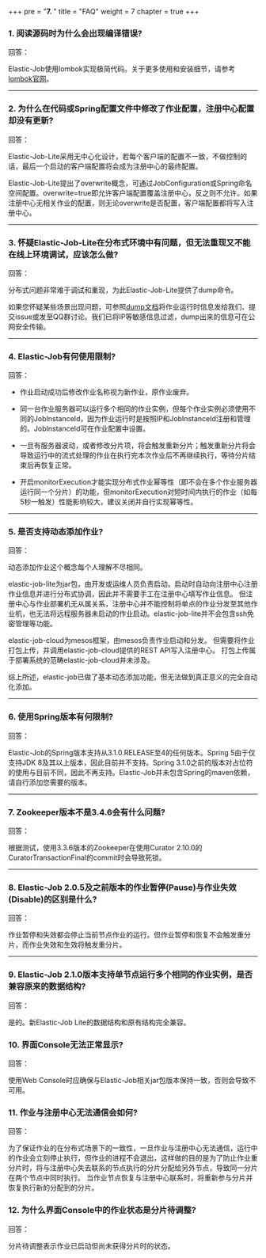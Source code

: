 +++
pre = "<b>7. </b>"
title = "FAQ"
weight = 7
chapter = true
+++

### 1. 阅读源码时为什么会出现编译错误?

回答：

Elastic-Job使用lombok实现极简代码。关于更多使用和安装细节，请参考[lombok官网](https://projectlombok.org/download.html)。

***

### 2. 为什么在代码或Spring配置文件中修改了作业配置，注册中心配置却没有更新?

回答：

Elastic-Job-Lite采用无中心化设计，若每个客户端的配置不一致，不做控制的话，最后一个启动的客户端配置将会成为注册中心的最终配置。

Elastic-Job-Lite提出了overwrite概念，可通过JobConfiguration或Spring命名空间配置。overwrite=true即允许客户端配置覆盖注册中心，反之则不允许。如果注册中心无相关作业的配置，则无论overwrite是否配置，客户端配置都将写入注册中心。

***

### 3. 怀疑Elastic-Job-Lite在分布式环境中有问题，但无法重现又不能在线上环境调试，应该怎么做?

回答：

分布式问题非常难于调试和重现，为此Elastic-Job-Lite提供了dump命令。

如果您怀疑某些场景出现问题，可参照[dump文档](/02-guide/dump/)将作业运行时信息发给我们、提交issue或发至QQ群讨论。我们已将IP等敏感信息过滤，dump出来的信息可在公网安全传输。

***

### 4. Elastic-Job有何使用限制?

回答：

* 作业启动成功后修改作业名称视为新作业，原作业废弃。

* 同一台作业服务器可以运行多个相同的作业实例，但每个作业实例必须使用不同的JobInstanceId，因为作业运行时是按照IP和JobInstanceId注册和管理的。JobInstanceId可在作业配置中设置。

* 一旦有服务器波动，或者修改分片项，将会触发重新分片；触发重新分片将会导致运行中的流式处理的作业在执行完本次作业后不再继续执行，等待分片结束后再恢复正常。

* 开启monitorExecution才能实现分布式作业幂等性（即不会在多个作业服务器运行同一个分片）的功能，但monitorExecution对短时间内执行的作业（如每5秒一触发）性能影响较大，建议关闭并自行实现幂等性。

***

### 5. 是否支持动态添加作业?

回答：

动态添加作业这个概念每个人理解不尽相同。

elastic-job-lite为jar包，由开发或运维人员负责启动。启动时自动向注册中心注册作业信息并进行分布式协调，因此并不需要手工在注册中心填写作业信息。
但注册中心与作业部署机无从属关系，注册中心并不能控制将单点的作业分发至其他作业机，也无法将远程服务器未启动的作业启动。elastic-job-lite并不会包含ssh免密管理等功能。

elastic-job-cloud为mesos框架，由mesos负责作业启动和分发。
但需要将作业打包上传，并调用elastic-job-cloud提供的REST API写入注册中心。
打包上传属于部署系统的范畴elastic-job-cloud并未涉及。

综上所述，elastic-job已做了基本动态添加功能，但无法做到真正意义的完全自动化添加。

***

### 6. 使用Spring版本有何限制?

回答：

Elastic-Job的Spring版本支持从3.1.0.RELEASE至4的任何版本。Spring 5由于仅支持JDK 8及其以上版本，因此目前并不支持。Spring 3.1.0之前的版本对占位符的使用与目前不同，因此不再支持。Elastic-Job并未包含Spring的maven依赖，请自行添加您需要的版本。

***

### 7. Zookeeper版本不是3.4.6会有什么问题?

回答：

根据测试，使用3.3.6版本的Zookeeper在使用Curator 2.10.0的CuratorTransactionFinal的commit时会导致死锁。

***

### 8. Elastic-Job 2.0.5及之前版本的作业暂停(Pause)与作业失效(Disable)的区别是什么?

回答：

作业暂停和失效都会停止当前节点作业的运行。但作业暂停和恢复不会触发重分片，而作业失效和生效将触发重分片。

***

### 9. Elastic-Job 2.1.0版本支持单节点运行多个相同的作业实例，是否兼容原来的数据结构?

回答：

是的。新Elastic-Job Lite的数据结构和原有结构完全兼容。

### 10. 界面Console无法正常显示?

回答：

使用Web Console时应确保与Elastic-Job相关jar包版本保持一致，否则会导致不可用。

### 11. 作业与注册中心无法通信会如何?

回答：

为了保证作业的在分布式场景下的一致性，一旦作业与注册中心无法通信，运行中的作业会立刻停止执行，但作业的进程不会退出，这样做的目的是为了防止作业重分片时，将与注册中心失去联系的节点执行的分片分配给另外节点，导致同一分片在两个节点中同时执行。
当作业节点恢复与注册中心联系时，将重新参与分片并恢复执行新的分配到的分片。

### 12. 为什么界面Console中的作业状态是分片待调整?

回答：

分片待调整表示作业已启动但尚未获得分片时的状态。
